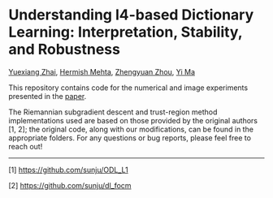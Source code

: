 # Understanding l4-based Dictionary Learning: Interpretation, Stability, and Robustness

[Yuexiang Zhai](https://yx-s-z.github.io/), [Hermish Mehta](https://www.ocf.berkeley.edu/~hermish/), [Zhengyuan Zhou](https://web.stanford.edu/~zyzhou/), [Yi Ma](http://people.eecs.berkeley.edu/~yima/)

This repository contains code for the numerical and image experiments presented in the [paper](https://openreview.net/forum?id=SJeY-1BKDS).

The Riemannian subgradient descent and trust-region method implementations used are based on those provided by the original authors [1, 2]; the original code, along with our modifications, can be found in the appropriate folders. For any questions or bug reports, please feel free to reach out!

---

[1] https://github.com/sunju/ODL_L1

[2] https://github.com/sunju/dl_focm
